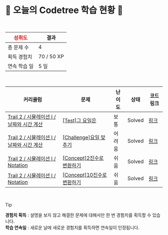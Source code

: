 # 🌲 오늘의 Codetree 학습 현황 🌲

<br />

| <span style="color:red;display:block;text-align:center;"> **성취도**</span> | 결과 |
|---|---|
| 총 문제 수 | 4 |
| 획득 경험치 | 70 / 50 XP |
| 연속 학습 일 | 5 일 |

<br />

|커리큘럼|문제|난이도|상태|코드 링크|
|---|---|---|---|---|
|[Trail 2 / 시뮬레이션 I / 날짜와 시간 계산](https://www.codetree.ai/trail-info/novice-mid/)|[[Test]그 요일은](https://www.codetree.ai/trails/complete/curated-cards/test-the-day-of-the-day/)|보통|Solved|[링크](https://github.com/Haram0111/codeTreeTest/blob/main/250118/%EA%B7%B8%20%EC%9A%94%EC%9D%BC%EC%9D%80/the-day-of-the-day.py)|
|[Trail 2 / 시뮬레이션 I / 날짜와 시간 계산](https://www.codetree.ai/trail-info/novice-mid/)|[[Challenge]요일 맞추기](https://www.codetree.ai/trails/complete/curated-cards/challenge-guess-day-of-week/)|어려움|Solved|[링크](https://github.com/Haram0111/codeTreeTest/blob/main/250118/%EC%9A%94%EC%9D%BC%20%EB%A7%9E%EC%B6%94%EA%B8%B0/guess-day-of-week.py)|
|[Trail 2 / 시뮬레이션 I / Notation](https://www.codetree.ai/trail-info/novice-mid/)|[[Concept]2진수로 변환하기](https://www.codetree.ai/trails/complete/curated-cards/intro-convert-to-binary/)|쉬움|Solved|[링크](https://github.com/Haram0111/codeTreeTest/blob/main/250118/2%EC%A7%84%EC%88%98%EB%A1%9C%20%EB%B3%80%ED%99%98%ED%95%98%EA%B8%B0/convert-to-binary.py)|
|[Trail 2 / 시뮬레이션 I / Notation](https://www.codetree.ai/trail-info/novice-mid/)|[[Concept]10진수로 변환하기](https://www.codetree.ai/trails/complete/curated-cards/intro-convert-to-decimal/)|쉬움|Solved|[링크](https://github.com/Haram0111/codeTreeTest/blob/main/250118/10%EC%A7%84%EC%88%98%EB%A1%9C%20%EB%B3%80%ED%99%98%ED%95%98%EA%B8%B0/convert-to-decimal.py)|


<br />

> [!TIP]
> **경험치 획득** : 설명을 보지 않고 해결한 문제에 대해서만 한 번 경험치를 획득할 수 있습니다.  
> **학습 연속일** : 새로운 날에 새로운 경험치를 획득하면 연속일이 인정됩니다.

